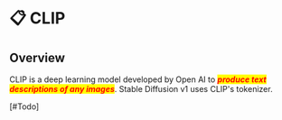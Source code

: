 # 📋 CLIP

## Overview

CLIP is a deep learning model developed by Open AI to _<mark style="color:red;">**produce text descriptions of any images**</mark>_. Stable Diffusion v1 uses CLIP's tokenizer.

\[#Todo]
